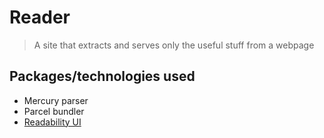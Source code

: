 # Reader
> A site that extracts and serves only the useful stuff from a webpage

## Packages/technologies used
- Mercury parser
- Parcel bundler
- [Readability UI](https://github.com/themindstorm/readability-ui)
